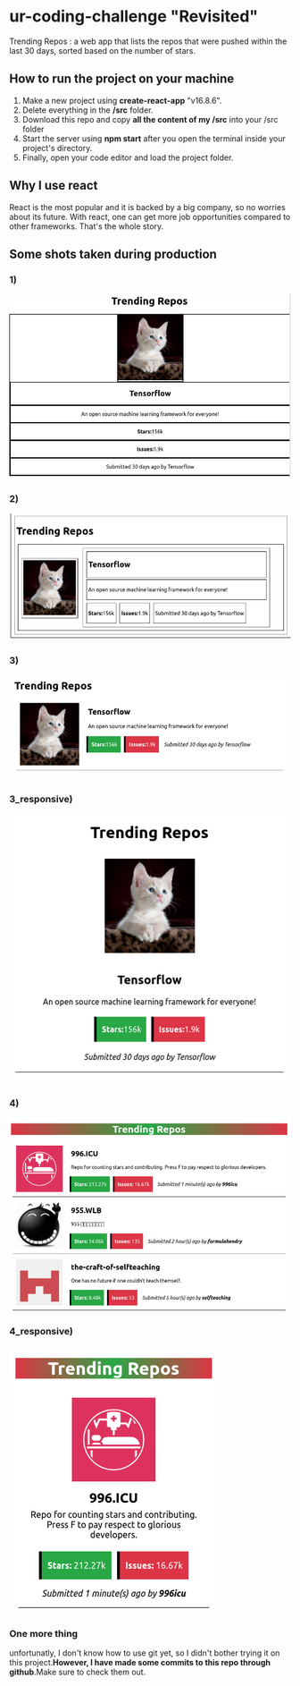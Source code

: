 # ur-coding-challenge "Revisited"
Trending Repos : a web app that lists the repos that were pushed within the last 30 days, sorted based on the number of stars.
<h2>How to run the project on your machine</h1>
<ol>
  <li>Make a new project using <strong>create-react-app</strong> "v16.8.6".</li>
  <li>Delete everything in the <strong>/src</strong> folder.</li>
  <li>Download this repo and copy <b>all the content of my /src</b> into your /src folder</li>
  <li>Start the server using <strong>npm start</strong> after you open the terminal inside your project's directory.</li>
  <li>Finally, open your code editor and load the project folder.</li>
  </ol>
<h2>Why I use react</h1>
<p>React is the most popular and it is backed by a big company, so no worries about its future. With react, one can get more job opportunities compared to other frameworks. That's the whole story.</p>
<h2>Some shots taken during production</h1>

### 1)

![alt text](https://raw.githubusercontent.com/issam1994/ur-coding-challenge/master/1.png)
### 2)

![alt text](https://raw.githubusercontent.com/issam1994/ur-coding-challenge/master/2.png)
### 3)

![alt text](https://raw.githubusercontent.com/issam1994/ur-coding-challenge/master/3.png)
### 3_responsive)

![alt text](https://raw.githubusercontent.com/issam1994/ur-coding-challenge/master/3_responsive.png)
### 4)

![alt text](https://raw.githubusercontent.com/issam1994/ur-coding-challenge/master/4.png)
### 4_responsive)

![alt text](https://raw.githubusercontent.com/issam1994/ur-coding-challenge/master/4_responsive.png)

### One more thing
unfortunatly, I don't know how to use git yet, so I didn't bother trying it on this project.**However, I have made some commits to this repo through github**.Make sure to check them out.
